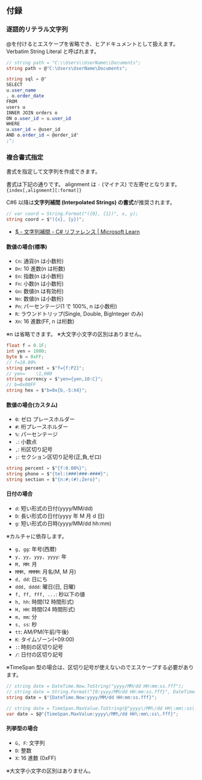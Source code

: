 ## 付録

### 逐語的リテラル文字列

@を付けるとエスケープを省略でき、ヒアドキュメントとして扱えます。
Verbatim String Literal と呼ばれます。

```cs
// string path = "C:\\Users\\UserName\\Documents";
string path = @"C:\Users\UserName\Documents";

string sql = @"
SELECT
u.user_name
, o.order_date
FROM
users u
INNER JOIN orders o
ON o.user_id = u.user_id
WHERE
u.user_id = @user_id
AND o.order_id = @order_id'
;";
```

### 複合書式指定

書式を指定して文字列を作成できます。

書式は下記の通りです。
alignment は `-` (マイナス) で左寄せとなります。
`{index[,alignment][:format]}`

C#6 以降は**文字列補間 (Interpolated Strings) の書式**が推奨されます。

```cs
// var coord = String.Format("({0}, {1})", x, y);
string coord = $"({x}, {y})";
```

- [$ - 文字列補間 - C# リファレンス | Microsoft Learn](https://learn.microsoft.com/ja-jp/dotnet/csharp/language-reference/tokens/interpolated)

#### 数値の場合(標準)

- `Cn`: 通貨(n は小数桁)
- `Dn`: 10 進数(n は桁数)
- `En`: 指数(n は小数桁)
- `Fn`: 小数(n は小数桁)
- `Gn`: 数値(n は有効桁)
- `Nn`: 数値(n は小数桁)
- `Pn`: パーセンテージ(1 で 100%, n は小数桁)
- `R`: ラウンドトリップ(Single, Double, BigInteger のみ)
- `Xn`: 16 進数(FF, n は桁数)

※n は省略できます。
※大文字小文字の区別はありません。

```cs
float f = 0.1F;
int yen = 1000;
byte b = 0xFF;
// f=10.00%
string percent = $"f={f:P2}";
// yen=    \1,000
string currency = $"yen={yen,10:C}";
// b=0x00FF
string hex = $"b=0x{b,-5:X4}";
```

<div class="break" />

#### 数値の場合(カスタム)

- `0`: ゼロ プレースホルダー
- `#`: 桁プレースホルダー
- `%`: パーセンテージ
- `.`: 小数点
- `,`: 桁区切り記号
- `;`: セクション区切り記号(正,負,ゼロ)

```cs
string percent = $"{f:0.00%}";
string phone = $"{tel:(###)###-####}";
string section = $"{n:#;(#);Zero}";
```

#### 日付の場合

- `d`: 短い形式の日付(yyyy/MM/dd)
- `D`: 長い形式の日付(yyyy 年 M 月 d 日)
- `g`: 短い形式の日時(yyyy/MM/dd hh:mm)

※カルチャに依存します。

- `g, gg`: 年号(西暦)
- `y, yy, yyy, yyyy`: 年
- `M, MM`: 月
- `MMM, MMMM`: 月名(M, M 月)
- `d, dd`: 日にち
- `ddd, dddd`: 曜日(日, 日曜)
- `f, ff, fff, ...`: 秒以下の値
- `h, hh`: 時間(12 時間形式)
- `H, HH`: 時間(24 時間形式)
- `m, mm`: 分
- `s, ss`: 秒
- `tt`: AM/PM(午前/午後)
- `K`: タイムゾーン(+09:00)
- `:`: 時刻の区切り記号
- `/`: 日付の区切り記号

※TimeSpan 型の場合は、区切り記号が使えないのでエスケープする必要があります。

```cs
// string date = DateTime.Now.ToString("yyyy/MM/dd HH:mm:ss.fff");
// string date = String.Format("{0:yyyy/MM/dd HH:mm:ss.fff}", DateTime.Now);
string date = $"{DateTime.Now:yyyy/MM/dd HH:mm:ss.fff}";

// string date = TimeSpan.MaxValue.ToString(@"yyyy\/MM\/dd HH\:mm\:ss\.fff")
var date = $@"{TimeSpan.MaxValue:yyyy\/MM\/dd HH\:mm\:ss\.fff}";
```

#### 列挙型の場合

- `G, F`: 文字列
- `D`: 整数
- `X`: 16 進数 (0xFF)

※大文字小文字の区別はありません。

